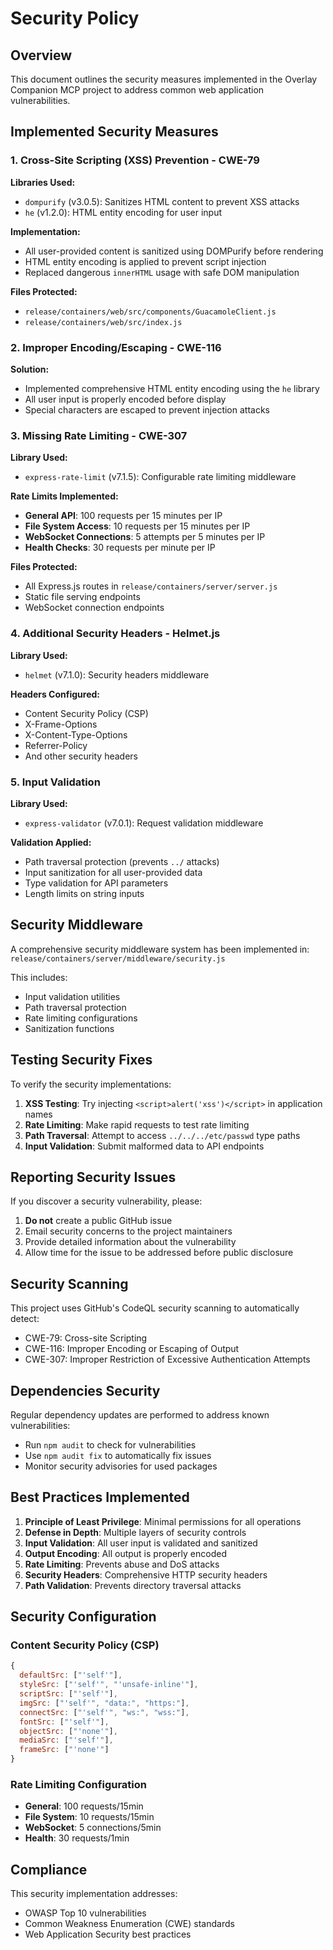 # Security Policy

## Overview

This document outlines the security measures implemented in the Overlay Companion MCP project to address common web application vulnerabilities.

## Implemented Security Measures

### 1. Cross-Site Scripting (XSS) Prevention - CWE-79

**Libraries Used:**
- `dompurify` (v3.0.5): Sanitizes HTML content to prevent XSS attacks
- `he` (v1.2.0): HTML entity encoding for user input

**Implementation:**
- All user-provided content is sanitized using DOMPurify before rendering
- HTML entity encoding is applied to prevent script injection
- Replaced dangerous `innerHTML` usage with safe DOM manipulation

**Files Protected:**
- `release/containers/web/src/components/GuacamoleClient.js`
- `release/containers/web/src/index.js`

### 2. Improper Encoding/Escaping - CWE-116

**Solution:**
- Implemented comprehensive HTML entity encoding using the `he` library
- All user input is properly encoded before display
- Special characters are escaped to prevent injection attacks

### 3. Missing Rate Limiting - CWE-307

**Library Used:**
- `express-rate-limit` (v7.1.5): Configurable rate limiting middleware

**Rate Limits Implemented:**
- **General API**: 100 requests per 15 minutes per IP
- **File System Access**: 10 requests per 15 minutes per IP
- **WebSocket Connections**: 5 attempts per 5 minutes per IP
- **Health Checks**: 30 requests per minute per IP

**Files Protected:**
- All Express.js routes in `release/containers/server/server.js`
- Static file serving endpoints
- WebSocket connection endpoints

### 4. Additional Security Headers - Helmet.js

**Library Used:**
- `helmet` (v7.1.0): Security headers middleware

**Headers Configured:**
- Content Security Policy (CSP)
- X-Frame-Options
- X-Content-Type-Options
- Referrer-Policy
- And other security headers

### 5. Input Validation

**Library Used:**
- `express-validator` (v7.0.1): Request validation middleware

**Validation Applied:**
- Path traversal protection (prevents `../` attacks)
- Input sanitization for all user-provided data
- Type validation for API parameters
- Length limits on string inputs

## Security Middleware

A comprehensive security middleware system has been implemented in:
`release/containers/server/middleware/security.js`

This includes:
- Input validation utilities
- Path traversal protection
- Rate limiting configurations
- Sanitization functions

## Testing Security Fixes

To verify the security implementations:

1. **XSS Testing**: Try injecting `<script>alert('xss')</script>` in application names
2. **Rate Limiting**: Make rapid requests to test rate limiting
3. **Path Traversal**: Attempt to access `../../../etc/passwd` type paths
4. **Input Validation**: Submit malformed data to API endpoints

## Reporting Security Issues

If you discover a security vulnerability, please:

1. **Do not** create a public GitHub issue
2. Email security concerns to the project maintainers
3. Provide detailed information about the vulnerability
4. Allow time for the issue to be addressed before public disclosure

## Security Scanning

This project uses GitHub's CodeQL security scanning to automatically detect:
- CWE-79: Cross-site Scripting
- CWE-116: Improper Encoding or Escaping of Output
- CWE-307: Improper Restriction of Excessive Authentication Attempts

## Dependencies Security

Regular dependency updates are performed to address known vulnerabilities:
- Run `npm audit` to check for vulnerabilities
- Use `npm audit fix` to automatically fix issues
- Monitor security advisories for used packages

## Best Practices Implemented

1. **Principle of Least Privilege**: Minimal permissions for all operations
2. **Defense in Depth**: Multiple layers of security controls
3. **Input Validation**: All user input is validated and sanitized
4. **Output Encoding**: All output is properly encoded
5. **Rate Limiting**: Prevents abuse and DoS attacks
6. **Security Headers**: Comprehensive HTTP security headers
7. **Path Validation**: Prevents directory traversal attacks

## Security Configuration

### Content Security Policy (CSP)

```javascript
{
  defaultSrc: ["'self'"],
  styleSrc: ["'self'", "'unsafe-inline'"],
  scriptSrc: ["'self'"],
  imgSrc: ["'self'", "data:", "https:"],
  connectSrc: ["'self'", "ws:", "wss:"],
  fontSrc: ["'self'"],
  objectSrc: ["'none'"],
  mediaSrc: ["'self'"],
  frameSrc: ["'none'"]
}
```

### Rate Limiting Configuration

- **General**: 100 requests/15min
- **File System**: 10 requests/15min  
- **WebSocket**: 5 connections/5min
- **Health**: 30 requests/1min

## Compliance

This security implementation addresses:
- OWASP Top 10 vulnerabilities
- Common Weakness Enumeration (CWE) standards
- Web Application Security best practices